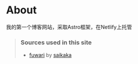 # About
我的第一个博客网站，采取Astro框架，在Netlify上托管

> ### Sources used in this site
> - [fuwari](https://github.com/saicaca/fuwari) by [saikaka](https://github.com/saicaca)